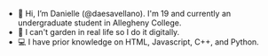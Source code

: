 - 👋 Hi, I’m Danielle (@daesavellano). I'm 19 and currently an undergraduate student in Allegheny College.
- 🌱 I can't garden in real life so I do it digitally.
- 💻 I have prior knowledge on HTML, Javascript, C++, and Python.

<!---
Howdy!
--->
